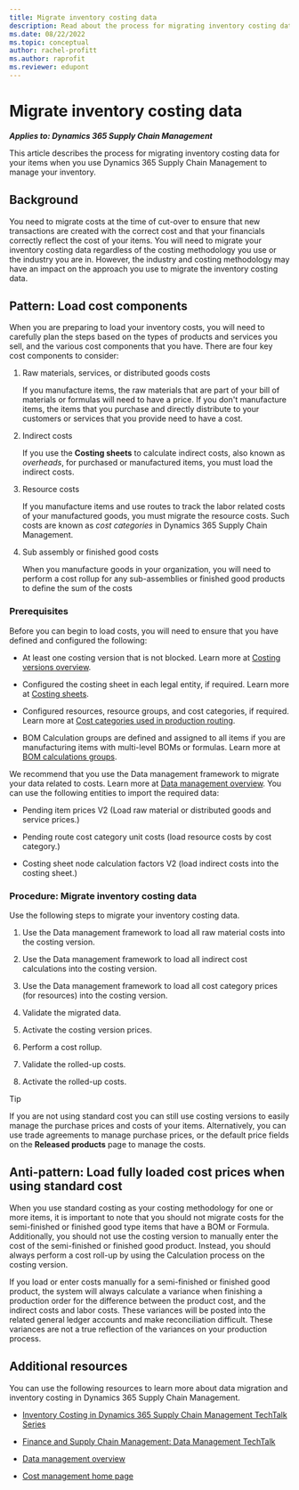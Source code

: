 ```yaml
---
title: Migrate inventory costing data
description: Read about the process for migrating inventory costing data for your items when you use Dynamics 365 Supply Chain Management to manage your inventory.
ms.date: 08/22/2022
ms.topic: conceptual
author: rachel-profitt
ms.author: raprofit
ms.reviewer: edupont
---
```


# Migrate inventory costing data

***Applies to: Dynamics 365 Supply Chain Management***

This article describes the process for migrating inventory costing data for your items when you use Dynamics 365 Supply Chain Management to manage your inventory.

## Background

You need to migrate costs at the time of cut-over to ensure that new transactions are created with the correct cost and that your financials correctly reflect the cost of your items. You will need to migrate your inventory costing data regardless of the costing methodology you use or the industry you are in. However, the industry and costing methodology may have an impact on the approach you use to migrate the inventory costing data.

## Pattern: Load cost components

When you are preparing to load your inventory costs, you will need to carefully plan the steps based on the types of products and services you sell, and the various cost components that you have. There are four key cost components to consider:

1. Raw materials, services, or distributed goods costs  

    If you manufacture items, the raw materials that are part of your bill of materials or formulas will need to have a price. If you don't manufacture items, the items that you purchase and directly distribute to your customers or services that you provide need to have a cost.

2. Indirect costs  

    If you use the **Costing sheets** to calculate indirect costs, also known as *overheads*, for purchased or manufactured items, you must load the indirect costs.

3. Resource costs  

    If you manufacture items and use routes to track the labor related costs of your manufactured goods, you must migrate the resource costs. Such costs are known as *cost categories* in Dynamics 365 Supply Chain Management.

4. Sub assembly or finished good costs  

    When you manufacture goods in your organization, you will need to perform a cost rollup for any sub-assemblies or finished good products to define the sum of the costs

### Prerequisites

Before you can begin to load costs, you will need to ensure that you have defined and configured the following:

* At least one costing version that is not blocked. Learn more at [Costing versions overview](/dynamics365/supply-chain/cost-management/costing-versions).

* Configured the costing sheet in each legal entity, if required. Learn more at [Costing sheets](/dynamics365/supply-chain/cost-management/costing-sheets).

* Configured resources, resource groups, and cost categories, if required. Learn more at [Cost categories used in production routing](/dynamics365/supply-chain/cost-management/cost-categories-used-production-routings).

* BOM Calculation groups are defined and assigned to all items if you are manufacturing items with multi-level BOMs or formulas. Learn more at [BOM calculations groups](/dynamics365/supply-chain/cost-management/bom-calculation-groups).

We recommend that you use the Data management framework to migrate your data related to costs. Learn more at [Data management overview](/dynamics365/fin-ops-core/dev-itpro/data-entities/data-entities-data-packages). You can use the following entities to import the required data:

* Pending item prices V2 (Load raw material or distributed goods and service prices.)

* Pending route cost category unit costs (load resource costs by cost category.)

* Costing sheet node calculation factors V2 (load indirect costs into the costing sheet.)

### Procedure: Migrate inventory costing data

Use the following steps to migrate your inventory costing data.

1. Use the Data management framework to load all raw material costs into the costing version.

2. Use the Data management framework to load all indirect cost calculations into the costing version.

3. Use the Data management framework to load all cost category prices (for resources) into the costing version.

4. Validate the migrated data.

5. Activate the costing version prices.

6. Perform a cost rollup.

7. Validate the rolled-up costs.

8. Activate the rolled-up costs.

> [!TIP]
> If you are not using standard cost you can still use costing versions to easily manage the purchase prices and costs of your items. Alternatively, you can use trade agreements to manage purchase prices, or the default price fields on the **Released products** page to manage the costs.

<!--### Design considerations (things to watch out for)

If you have Multi-site BOMs, it's super complicated and you have to copy stuff and its hard. Lorem ipsum dolor sit amet, consectetur adipiscing elit. Etiam sagittis elementum ullamcorper. Mauris nec varius justo. Vivamus ante sapien, semper sed enim ut, pulvinar sollicitudin ex. Nulla dictum est libero, at faucibus massa dictum at. Duis ac ultrices ante. Sed dapibus nulla eu sollicitudin porttitor. Cras malesuada, sapien vitae eleifend varius, tellus arcu gravida est, vitae egestas lorem sapien vel felis.-->

## Anti-pattern: Load fully loaded cost prices when using standard cost

When you use standard costing as your costing methodology for one or more items, it is important to note that you should not migrate costs for the semi-finished or finished good type items that have a BOM or Formula. Additionally, you should not use the costing version to manually enter the cost of the semi-finished or finished good product. Instead, you should always perform a cost roll-up by using the Calculation process on the costing version.

If you load or enter costs manually for a semi-finished or finished good product, the system will always calculate a variance when finishing a production order for the difference between the product cost, and the indirect costs and labor costs. These variances will be posted into the related general ledger accounts and make reconciliation difficult. These variances are not a true reflection of the variances on your production process.

## Additional resources

You can use the following resources to learn more about data migration and inventory costing in Dynamics 365 Supply Chain Management.

* [Inventory Costing in Dynamics 365 Supply Chain Management TechTalk Series](https://community.dynamics.com/blogs/post/?postid=a1955d50-c26c-4563-b42c-b1af2261ae6f)

* [Finance and Supply Chain Management: Data Management TechTalk](https://community.dynamics.com/blogs/post/?postid=d555c724-3035-4a1a-a360-56059c4242d9)

* [Data management overview](/dynamics365/fin-ops-core/dev-itpro/data-entities/data-entities-data-packages)

* [Cost management home page](/dynamics365/supply-chain/cost-management/cost-management-home-page)

<!--## Tags

Industries: Manufacturing; Retail; Distribution

Stakeholder: Cost accountant; Manufacturing SME

Products: Dynamics 365 Supply Chain Management

Configuration stage: Iterative-->
